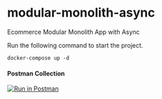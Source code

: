 # modular-monolith-async
Ecommerce Modular Monolith App with Async

Run the following command to start the project.

```
docker-compose up -d
```

#### Postman Collection
[![Run in Postman](https://run.pstmn.io/button.svg)](https://www.getpostman.com/collections/b39f4227fc3f0f9b9f99)
